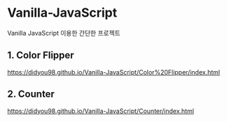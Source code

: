# Vanilla-JavaScript
Vanilla JavaScript 이용한 간단한 프로젝트

## 1. Color Flipper 
https://didyou98.github.io/Vanilla-JavaScript/Color%20Flipper/index.html

## 2. Counter 
https://didyou98.github.io/Vanilla-JavaScript/Counter/index.html
